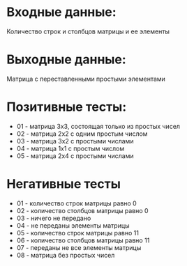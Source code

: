 # Входные данные:  
Количество строк и столбцов матрицы и ее элементы  

# Выходные данные:  
Матрица с переставленными простыми элементами  

# Позитивные тесты:  
- 01 - матрица 3х3, состоящая только из простых чисел  
- 02 - матрица 2х2 с одним простым числом  
- 03 - матрица 3х2 с простыми числами  
- 04 - матрица 1х1 с простым числом  
- 05 - матрица 2х4 с простыми числами  

# Негативные тесты  
- 01 - количество строк матрицы равно 0  
- 02 - количество столбцов матрицы равно 0  
- 03 - ничего не передано  
- 04 - не переданы элементы матрицы  
- 05 - количество строк матрицы равно 11     
- 06 - количество столбцов матрицы равно 11  
- 07 - переданы не все элементы матрицы  
- 08 - матрица без простых чисел  